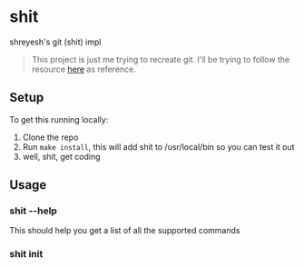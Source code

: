# shit
shreyesh's git (shit) impl

> This project is just me trying to recreate git. I'll be trying to follow the resource [here](https://wyag.thb.lt/#init) as reference. 

## Setup

To get this running locally: 
1. Clone the repo 
2. Run `make install`, this will add shit to /usr/local/bin so you can test it out 
3. well, shit, get coding

## Usage 

### shit --help
This should help you get a list of all the supported commands 

### shit init 

